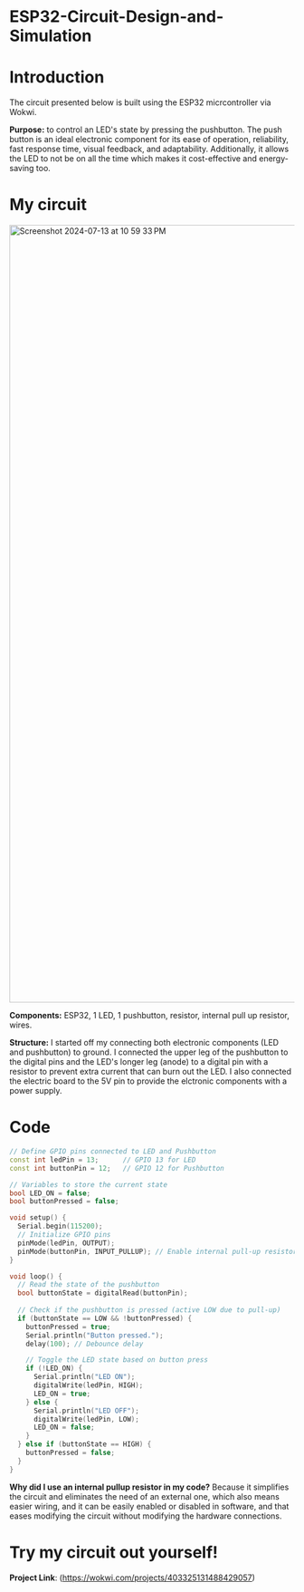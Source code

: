 # ESP32-Circuit-Design-and-Simulation
# Introduction

The circuit presented below is built using the ESP32 micrcontroller via Wokwi.


__Purpose:__ to control an LED's state by pressing the pushbutton. The push button is an ideal electronic component for its ease of operation, reliability, fast response time, visual feedback, and adaptability. Additionally, it allows the LED to not be on all the time which makes it cost-effective and energy-saving too.

# My circuit
<img width="1373" alt="Screenshot 2024-07-13 at 10 59 33 PM" src="https://github.com/user-attachments/assets/cc13b8f3-d9a2-44ef-ad23-a57b128543ab">

__Components:__ ESP32, 1 LED, 1 pushbutton, resistor, internal pull up resistor, wires.

__Structure:__ I started off my connecting both electronic components (LED and pushbutton) to ground. I connected the upper leg of the pushbutton to the digital pins and the LED's longer leg (anode) to a digital pin with a resistor to prevent extra current that can burn out the LED. I also connected the electric board to the 5V pin to provide the elctronic components with a power supply.
 
# Code
``` cpp
// Define GPIO pins connected to LED and Pushbutton
const int ledPin = 13;      // GPIO 13 for LED
const int buttonPin = 12;   // GPIO 12 for Pushbutton

// Variables to store the current state
bool LED_ON = false;
bool buttonPressed = false;

void setup() {
  Serial.begin(115200);
  // Initialize GPIO pins
  pinMode(ledPin, OUTPUT);
  pinMode(buttonPin, INPUT_PULLUP); // Enable internal pull-up resistor for the pushbutton
}

void loop() {
  // Read the state of the pushbutton
  bool buttonState = digitalRead(buttonPin);
  
  // Check if the pushbutton is pressed (active LOW due to pull-up)
  if (buttonState == LOW && !buttonPressed) {
    buttonPressed = true;
    Serial.println("Button pressed.");
    delay(100); // Debounce delay

    // Toggle the LED state based on button press
    if (!LED_ON) {
      Serial.println("LED ON");
      digitalWrite(ledPin, HIGH);
      LED_ON = true;
    } else {
      Serial.println("LED OFF");
      digitalWrite(ledPin, LOW);
      LED_ON = false;
    }
  } else if (buttonState == HIGH) {
    buttonPressed = false;
  }
}
```
__Why did I use an internal pullup resistor in my code?__ Because it simplifies the circuit and eliminates the need of an external one, which also means easier wiring, and it can be easily enabled or disabled in software, and that eases modifying the circuit without modifying the hardware connections.

# Try my circuit out yourself!
__Project Link__:
(https://wokwi.com/projects/403325131488429057)
